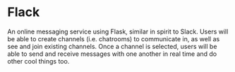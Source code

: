 # Flack

An online messaging service using Flask, similar in spirit to Slack. Users will be able to create channels (i.e. chatrooms) to communicate in, as well as see and join existing channels. Once a channel is selected, users will be able to send and receive messages with one another in real time and do other cool things too.